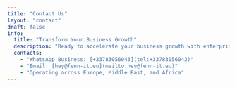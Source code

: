 ```yaml
---
title: "Contact Us"
layout: "contact"
draft: false
info: 
  title: "Transform Your Business Growth"
  description: "Ready to accelerate your business growth with enterprise-grade technology solutions? Our team specializes in helping SMEs and startups scale securely across Europe, the Middle East, and Africa. With a proven track record of delivering 200% ROI within 18 months and 25-30% IT cost savings, we're here to transform your business goals into reality."
  contacts: 
    - "WhatsApp Business: [+33783056043](tel:+33783056043)"
    - "Email: [hey@fenn-it.eu](mailto:hey@fenn-it.eu)"
    - "Operating across Europe, Middle East, and Africa"
---
```

